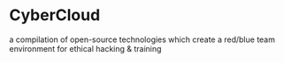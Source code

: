 # CyberCloud
a compilation of open-source technologies which create a red/blue team environment for ethical hacking &amp; training 
